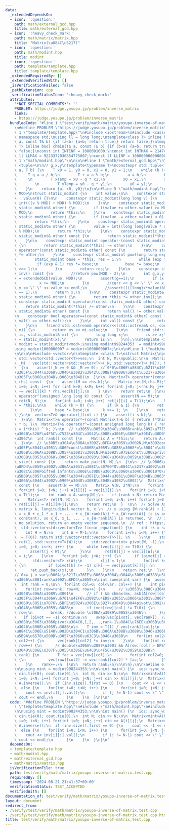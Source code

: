 ```yaml
---
data:
  _extendedDependsOn:
  - icon: ':question:'
    path: math/external_gcd.hpp
    title: math/external_gcd.hpp
  - icon: ':heavy_check_mark:'
    path: math/matrix/matrix.hpp
    title: "Matrix(\u884C\u5217)"
  - icon: ':question:'
    path: math/modint.hpp
    title: modint
  - icon: ':question:'
    path: template/template.hpp
    title: template/template.hpp
  _extendedRequiredBy: []
  _extendedVerifiedWith: []
  _isVerificationFailed: false
  _pathExtension: cpp
  _verificationStatusIcon: ':heavy_check_mark:'
  attributes:
    '*NOT_SPECIAL_COMMENTS*': ''
    PROBLEM: https://judge.yosupo.jp/problem/inverse_matrix
    links:
    - https://judge.yosupo.jp/problem/inverse_matrix
  bundledCode: "#line 1 \"test/verify/math/matrix/yosupo-inverse-of-matrix.test.cpp\"\
    \n#define PROBLEM \"https://judge.yosupo.jp/problem/inverse_matrix\"\n\n#line\
    \ 1 \"template/template.hpp\"\n#include <iostream>\n#include <cassert>\nusing\
    \ namespace std;\nusing ll = long long;\ntemplate<class T> inline bool chmax(T&\
    \ a, const T& b) {if (a<b) {a=b; return true;} return false;}\ntemplate<class\
    \ T> inline bool chmin(T& a, const T& b) {if (b<a) {a=b; return true;} return\
    \ false;}\nconst int INTINF = 1000001000;\nconst int INTMAX = 2147483647;\nconst\
    \ ll LLMAX = 9223372036854775807;\nconst ll LLINF = 1000000000000000000;\n#line\
    \ 1 \"math/modint.hpp\"\n\n\n\n#line 1 \"math/external_gcd.hpp\"\n\n\n\n#include\
    \ <tuple>\n\n// g,x,y\ntemplate<typename T>\nconstexpr std::tuple<T, T, T> extendedGCD(T\
    \ a, T b) {\n    T x0 = 1, y0 = 0, x1 = 0, y1 = 1;\n    while (b != 0) {\n   \
    \     T q = a / b;\n        T r = a % b;\n        a = b;\n        b = r;\n   \
    \     \n        T xTemp = x0 - q * x1;\n        x0 = x1;\n        x1 = xTemp;\n\
    \        \n        T yTemp = y0 - q * y1;\n        y0 = y1;\n        y1 = yTemp;\n\
    \    }\n    return {a, x0, y0};\n}\n\n#line 5 \"math/modint.hpp\"\n\ntemplate<int\
    \ MOD>\nstruct static_modint {\n    int value;\n\n    constexpr static_modint()\
    \ : value(0) {}\n\n    constexpr static_modint(long long v) {\n        value =\
    \ int(((v % MOD) + MOD) % MOD);\n    }\n\n    constexpr static_modint& operator+=(const\
    \ static_modint& other) {\n        if ((value += other.value) >= MOD) value -=\
    \ MOD;\n        return *this;\n    }\n\n    constexpr static_modint& operator-=(const\
    \ static_modint& other) {\n        if ((value -= other.value) < 0) value += MOD;\n\
    \        return *this;\n    }\n\n    constexpr static_modint& operator*=(const\
    \ static_modint& other) {\n        value = int((long long)value * other.value\
    \ % MOD);\n        return *this;\n    }\n\n    constexpr static_modint operator+(const\
    \ static_modint& other) const {\n        return static_modint(*this) += other;\n\
    \    }\n\n    constexpr static_modint operator-(const static_modint& other) const\
    \ {\n        return static_modint(*this) -= other;\n    }\n\n    constexpr static_modint\
    \ operator*(const static_modint& other) const {\n        return static_modint(*this)\
    \ *= other;\n    }\n\n    constexpr static_modint pow(long long exp) const {\n\
    \        static_modint base = *this, res = 1;\n        while (exp > 0) {\n   \
    \         if (exp & 1) res *= base;\n            base *= base;\n            exp\
    \ >>= 1;\n        }\n        return res;\n    }\n\n    constexpr static_modint\
    \ inv() const {\n        //return pow(MOD - 2);\n        int g,x,y;\n        tie(g,x,y)\
    \ = extendedGCD(value, MOD);\n        assert(g==1);\n        if (x < 0) {\n  \
    \          x += MOD;\n        }\n        //cerr << g << \" \" << x << \" \" <<\
    \ y << \" \" << value << endl;\n        //assert((((long)x*value)%MOD + MOD)%MOD\
    \ == 1);\n        return x;\n    }\n\n    constexpr static_modint& operator/=(const\
    \ static_modint& other) {\n        return *this *= other.inv();\n    }\n\n   \
    \ constexpr static_modint operator/(const static_modint& other) const {\n    \
    \    return static_modint(*this) /= other;\n    }\n\n    constexpr bool operator!=(const\
    \ static_modint& other) const {\n        return val() != other.val();\n    }\n\
    \n    constexpr bool operator==(const static_modint& other) const {\n        return\
    \ val() == other.val();\n    }\n\n    int val() const {\n      return this->value;\n\
    \    }\n\n    friend std::ostream& operator<<(std::ostream& os, const static_modint&\
    \ mi) {\n        return os << mi.value;\n    }\n\n    friend std::istream& operator>>(std::istream&\
    \ is, static_modint& mi) {\n        long long x;\n        is >> x;\n        mi\
    \ = static_modint(x);\n        return is;\n    }\n};\n\ntemplate <int mod>\nusing\
    \ modint = static_modint<mod>;\nusing modint998244353  = modint<998244353>;\n\
    using modint1000000007 = modint<1000000007>;\n\n\n#line 1 \"math/matrix/matrix.hpp\"\
    \n\n\n\n#include <vector>\n\ntemplate <class T>\nstruct Matrix{\nprivate: \n \
    \ std::vector<std::vector<T>>vec;\n  int N, M;\npublic:\n\n  Matrix(int _N, int\
    \ _M) : vec(std::vector<std::vector<T>>(_N, std::vector<T>(_M))), N(_N), M(_M)\
    \  {\n    assert(_N >= 0 && _M >= 0); // 0*0\u306E\u884C\u5217\u3092\u8FD4\u3057\
    \u305F\u3044\u3068\u304D\u3082\u3042\u308B(\u9006\u884C\u5217\u306A\u304B\u3063\
    \u305F\u3068\u304D\u3068\u304B)\n  }\n\n  Matrix<T> operator*(const Matrix<T>&\
    \ rhs) const  {\n    assert(M == rhs.N);\n    Matrix ret(N,rhs.M);\n    for (int\
    \ i=0; i<N; i++) for (int k=0; k<M; k++) for(int j=0; j<rhs.M; j++) {\n      ret.vec[i][j]\
    \ += vec[i][k] * rhs.vec[k][j];\n    } \n\n    return ret;\n  }\n\n  Matrix<T>\
    \ operator^(unsigned long long k) const {\n    assert(N == M);\n    Matrix<T>\
    \ ret(N, N);\n    for(int i=0; i<N; i++) ret[i][i] = T(1);\n\n    Matrix<T> base\
    \ = *this;\n\n    while (k > 0) {\n      if (k & 1) {\n        ret *= base;\n\
    \      }\n\n      base *= base;\n      k >>= 1; \n    }\n\n    return ret;\n \
    \ }\n\n  vector<T>& operator[](int i) {\n    assert(i < N);\n    return vec[i];\n\
    \  }\n\n  Matrix<T>& operator*=(const Matrix<T>& b) { return (*this) = (*this)\
    \ * b; }\n  Matrix<T>& operator^=(const unsigned long long k) { return (*this)\
    \ = (*this) ^ k; }\n\n  // \u3055\u3059\u304C\u306Brank\u3092\u77E5\u308B\u306E\
    \u306B\u526F\u4F5C\u7528\u304C\u3042\u308B\u306E\u306F\u30E4\u30D0\u3044\u306E\
    \u3067\n  int rank() const {\n    Matrix A = *this;\n    return A.sweep(M);\n\
    \  }\n\n  // \u30B5\u30A4\u30BA\u3092\u8FD4\u3059\u3002N,M\u3092const\u306B\u3057\
    \u305F\u3044\u3051\u3069const\u306B\u3059\u308B\u3068*=\u3084^=\u304C\u9762\u5012\
    \u306B\u306A\u308B\u305F\u3081\u3001N,M\u3092\u975Econst\u306Eprivate\u306B\u3059\
    \u308B\u3053\u3068\u3067\u306A\u3093\u3068\u304B\u3059\u308B\u3002\n  pair<int,int>\
    \ size() const {\n    return make_pair(N, M);\n  }\n\n  // \u9006\u884C\u5217\u3092\
    \u8FD4\u3059\u3002\u306A\u3051\u308C\u30700*0\u884C\u5217\u3092\u8FD4\u3059(\u3053\
    \u308C\u306FGifted infants\u306E\u30DE\u30CD\u3060\u304C\u30010*0\u3092\u8FD4\u3059\
    \u5B09\u3057\u3055\u306F\u3044\u307E\u3044\u3061\u308F\u304B\u3063\u3066\u3044\
    \u306A\u3044\u3002\u5909\u3048\u308B\u304B\u3082\u3002)\n  Matrix<T> inverse()\
    \ const {\n    assert(N == M);\n    Matrix A(N, 2*N);\n    for(int i=0; i<N; i++)\
    \ for(int j=0; j<N; j++) A[i][j] = vec[i][j];\n    for(int i=0; i<N; i++) A[i][N+i]\
    \ = T(1);\n    int rank = A.sweep(N);\n    if (rank < N) return Matrix(0,0);\n\
    \n    Matrix<T> ret(N, N);\n    for(int i=0; i<N; i++) for(int j=0; j<N; j++)\
    \ ret[i][j] = A[i][N+j];\n\n    return ret;\n  }  \n\n  // Solve Ax = b for H*W\
    \ matrix A, longitudinal vector b, x.\n  // x using {W-rank(A) + 1} vectors, x\
    \ = x_0 + c_1 * x_1 + .... + c_{W-rank(A)} * x_{W-rank(A)} (c is an arbitrary\
    \ constant), so x_0, x_1, ... , x_{W-rank(A)} is returned. \n  // if there is\
    \ no solution, return an empty vector sequence.\n  // ref : https://nyaannyaan.github.io/library/matrix/linear-equation.hpp\n\
    \  std::vector<std::vector<T>> linear_equation() {\n    int rk = sweep(M-1);\n\
    \    int H = N;\n    int W = M-1;\n\n    for(int i=rk; i<N; i++) {\n      if (vec[i][W]\
    \ != T(0)) return std::vector<std::vector<T>>(); \n    }\n\n    std::vector<std::vector<T>>\
    \ ret(1, std::vector<T>(W));\n    std::vector<int> pivot(W, -1);\n    for (int\
    \ i=0, j=0; i<rk; i++) {\n      while (vec[i][j] == T(0)) {\n        j++;\n  \
    \      assert(j < W);\n      }\n\n      ret[0][j] = vec[i][W];\n      pivot[j]\
    \ = i;\n    }\n\n    for(int j=0; j<W; j++) {\n      if (pivot[j] == -1) {\n \
    \       std::vector<T> x(W);\n        x[j] = 1;\n        for(int k=0; k<j; k++)\
    \ {\n          if (pivot[k] != -1) x[k] -= vec[pivot[k]][j];\n        }\n\n  \
    \      ret.push_back(x);\n      }\n    }\n\n    return ret;\n  }\n\nprivate:\n\
    // 0<= j < var\u306Aj\u5217\u76EE\u306B\u3064\u3044\u3066\u6383\u304D\u51FA\u3057\
    \u3066\u3001rank\u3092\u8FD4\u3059\n\nint sweep(int var) {\n  assert(var <= M);\n\
    \  int rank = 0;\n\n  for(int col=0; col<var; col++) {\n    int pivot = -1;\n\
    \    for(int row=rank; row<N; row++) {\n      // \u3053\u308C\u304Cdouble\u3068\
    \u304B\u306A\u3089\u3001\n      // if ( && chmax(mx, asb(A[row][col])) ) \u307F\
    \u305F\u3044\u306A\u6761\u4EF6\u3092\u4ED8\u3051\u3066\u3001\u3067\u304D\u308B\
    \u3060\u3051\u7D76\u5BFE\u5024\u306E\u5927\u304D\u3044pivot\u3092\u9078\u3076\u3088\
    \u3046\u306B\u3059\u308B\n      if (vec[row][col] != T(0)) {\n        pivot =\
    \ row;\n        break; //double \u306A\u3089\u9055\u3046\n      }\n    }\n\n \
    \   if (pivot == -1) continue;\n    swap(vec[pivot], vec[rank]); // \u884Cswap\u306B\
    \u3088\u3063\u3066pivot\u304C0,1,2,...,rank-1\u884C\u76EE\u306B\u3042\u308B\u3088\
    \u3046\u306B\u3059\u308B\n\n    T inv = T(1) / vec[rank][col];\n    // pivot\u306E\
    \u884C\u306E\u5148\u982D\u304C1\u306B\u306A\u308B\u3088\u3046\u306B\u884C\u3092\
    \u5B9A\u6570\u500D\u3057\u3066\u63C3\u3048\u308B\n    for(int col2=0; col2<M;\
    \ col2++) {\n      vec[rank][col2] *= inv;\n    }\n\n    for(int row=0; row<N;\
    \ row++) {\n      // double\u306A\u3089\u3001 && A[row:[col] > EPS\u306E\u3068\
    \u304D\u306E\u307F\u3053\u306E\u64CD\u4F5C\u3092\u3059\u308B\n      if (row !=\
    \ rank) {\n        T fac = vec[row][col];\n        for(int col2=0; col2<M; col2++)\
    \ {\n          vec[row][col2] -= vec[rank][col2] * fac;\n        }\n      }\n\
    \    }\n    rank++;\n  }\n\n  return rank;\n}\n\n\n};\n\n\n#line 6 \"test/verify/math/matrix/yosupo-inverse-of-matrix.test.cpp\"\
    \n\nusing mint = modint998244353;\n\n\nint main() {\n  ios::sync_with_stdio(0);\
    \ cin.tie(0); cout.tie(0);\n  int N; cin >> N;\n\n  Matrix<mint>A(N,N);\n\n  for(int\
    \ i=0; i<N; i++) for(int j=0; j<N; j++) cin >> A[i][j];\n  Matrix<mint> inv =\
    \ A.inverse();\n  if (inv.size().first == 0) {\n    cout << -1 << endl;\n  }\n\
    \  else {\n    for(int i=0; i<N; i++) {\n      for(int j=0; j<N; j++) {\n    \
    \    cout << inv[i][j].val();\n        if (j != N-1) cout << \" \";\n        else\
    \ cout << endl;\n      }\n    }\n  }\n}\n"
  code: "#define PROBLEM \"https://judge.yosupo.jp/problem/inverse_matrix\"\n\n#include\
    \ \"template/template.hpp\"\n#include \"math/modint.hpp\"\n#include \"math/matrix/matrix.hpp\"\
    \n\nusing mint = modint998244353;\n\n\nint main() {\n  ios::sync_with_stdio(0);\
    \ cin.tie(0); cout.tie(0);\n  int N; cin >> N;\n\n  Matrix<mint>A(N,N);\n\n  for(int\
    \ i=0; i<N; i++) for(int j=0; j<N; j++) cin >> A[i][j];\n  Matrix<mint> inv =\
    \ A.inverse();\n  if (inv.size().first == 0) {\n    cout << -1 << endl;\n  }\n\
    \  else {\n    for(int i=0; i<N; i++) {\n      for(int j=0; j<N; j++) {\n    \
    \    cout << inv[i][j].val();\n        if (j != N-1) cout << \" \";\n        else\
    \ cout << endl;\n      }\n    }\n  }\n}\n"
  dependsOn:
  - template/template.hpp
  - math/modint.hpp
  - math/external_gcd.hpp
  - math/matrix/matrix.hpp
  isVerificationFile: true
  path: test/verify/math/matrix/yosupo-inverse-of-matrix.test.cpp
  requiredBy: []
  timestamp: '2024-08-21 21:41:37+09:00'
  verificationStatus: TEST_ACCEPTED
  verifiedWith: []
documentation_of: test/verify/math/matrix/yosupo-inverse-of-matrix.test.cpp
layout: document
redirect_from:
- /verify/test/verify/math/matrix/yosupo-inverse-of-matrix.test.cpp
- /verify/test/verify/math/matrix/yosupo-inverse-of-matrix.test.cpp.html
title: test/verify/math/matrix/yosupo-inverse-of-matrix.test.cpp
---
```


